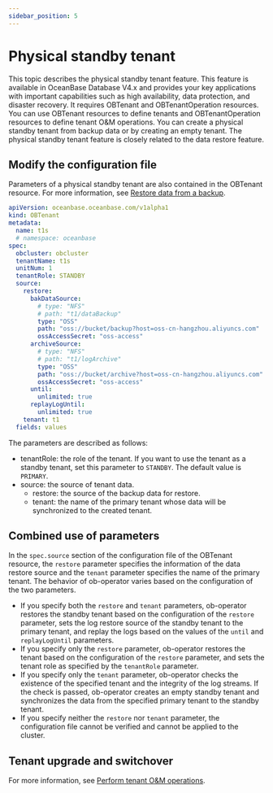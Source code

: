```yaml
---
sidebar_position: 5
---
```


# Physical standby tenant

This topic describes the physical standby tenant feature. This feature is available in OceanBase Database V4.x and provides your key applications with important capabilities such as high availability, data protection, and disaster recovery. It requires OBTenant and OBTenantOperation resources. You can use OBTenant resources to define tenants and OBTenantOperation resources to define tenant O&M operations. You can create a physical standby tenant from backup data or by creating an empty tenant. The physical standby tenant feature is closely related to the data restore feature.

## Modify the configuration file

Parameters of a physical standby tenant are also contained in the OBTenant resource. For more information, see [Restore data from a backup](500.data-recovery-of-ob-operator.md).

```yaml tenant_standby.yaml
apiVersion: oceanbase.oceanbase.com/v1alpha1  
kind: OBTenant  
metadata:  
  name: t1s
  # namespace: oceanbase
spec:
  obcluster: obcluster
  tenantName: t1s
  unitNum: 1
  tenantRole: STANDBY
  source:
    restore:
      bakDataSource:
        # type: "NFS"
        # path: "t1/dataBackup"
        type: "OSS"
        path: "oss://bucket/backup?host=oss-cn-hangzhou.aliyuncs.com"
        ossAccessSecret: "oss-access"
      archiveSource:
        # type: "NFS"
        # path: "t1/logArchive"
        type: "OSS"
        path: "oss://bucket/archive?host=oss-cn-hangzhou.aliyuncs.com"
        ossAccessSecret: "oss-access"
      until:
        unlimited: true
      replayLogUntil:
        unlimited: true
    tenant: t1
  fields: values
```

The parameters are described as follows:

* tenantRole: the role of the tenant. If you want to use the tenant as a standby tenant, set this parameter to `STANDBY`. The default value is `PRIMARY`.
* source: the source of tenant data.
   * restore: the source of the backup data for restore.
   * tenant: the name of the primary tenant whose data will be synchronized to the created tenant.

## Combined use of parameters

In the `spec.source` section of the configuration file of the OBTenant resource, the `restore` parameter specifies the information of the data restore source and the `tenant` parameter specifies the name of the primary tenant. The behavior of ob-operator varies based on the configuration of the two parameters.

* If you specify both the `restore` and `tenant` parameters, ob-operator restores the standby tenant based on the configuration of the `restore` parameter, sets the log restore source of the standby tenant to the primary tenant, and replay the logs based on the values of the `until` and `replayLogUntil` parameters.
* If you specify only the `restore` parameter, ob-operator restores the tenant based on the configuration of the `restore` parameter, and sets the tenant role as specified by the `tenantRole` parameter.
* If you specify only the `tenant` parameter, ob-operator checks the existence of the specified tenant and the integrity of the log streams. If the check is passed, ob-operator creates an empty standby tenant and synchronizes the data from the specified primary tenant to the standby tenant.
* If you specify neither the `restore` nor `tenant` parameter, the configuration file cannot be verified and cannot be applied to the cluster.

## Tenant upgrade and switchover

For more information, see [Perform tenant O&M operations](../200.tenant-management-of-ob-operator/400.tenant-operation.md).
